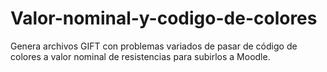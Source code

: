# Valor-nominal-y-codigo-de-colores
Genera archivos GIFT con problemas variados de pasar de código de colores a valor nominal de resistencias para subirlos a Moodle.
